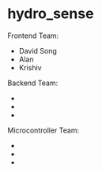 # hydro_sense

Frontend Team:

- David Song
- Alan
- Krishiv

Backend Team:

-
-
-

Microcontroller Team:

-
-
-
